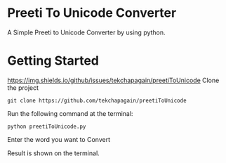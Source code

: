 # Preeti To Unicode Converter
A Simple Preeti to Unicode Converter by using python.

# Getting Started

https://img.shields.io/github/issues/tekchapagain/preetiToUnicode
Clone the project

```
git clone https://github.com/tekchapagain/preetiToUnicode

```
Run the following command at the terminal:
```
python preetiToUnicode.py 

```
Enter the word you want to Convert

Result is shown on the terminal.
